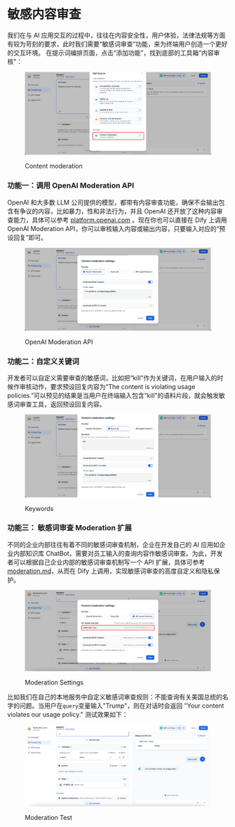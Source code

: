 # 敏感内容审查

我们在与 AI 应用交互的过程中，往往在内容安全性，用户体验，法律法规等方面有较为苛刻的要求，此时我们需要“敏感词审查”功能，来为终端用户创造一个更好的交互环境。 在提示词编排页面，点击“添加功能”，找到底部的工具箱“内容审核”：

<figure><img src="../../.gitbook/assets/moderation1.png" alt=""><figcaption><p>Content moderation</p></figcaption></figure>

### 功能一：调用 OpenAI Moderation API

OpenAI 和大多数 LLM 公司提供的模型，都带有内容审查功能，确保不会输出包含有争议的内容，比如暴力，性和非法行为，并且 OpenAI 还开放了这种内容审查能力，具体可以参考 [platform.openai.com](https://platform.openai.com/docs/guides/moderation/overview) 。现在你也可以直接在 Dify 上调用 OpenAI Moderation API，你可以审核输入内容或输出内容，只要输入对应的“预设回复”即可。

<figure><img src="../../.gitbook/assets/moderation2.png" alt=""><figcaption><p>OpenAI Moderation API</p></figcaption></figure>

### 功能二：自定义关键词

开发者可以自定义需要审查的敏感词，比如把“kill”作为关键词，在用户输入的时候作审核动作，要求预设回复内容为“The content is violating usage policies.”可以预见的结果是当用户在终端输入包含“kill”的语料片段，就会触发敏感词审查工具，返回预设回复内容。

<figure><img src="../../.gitbook/assets/moderation3.png" alt=""><figcaption><p>Keywords</p></figcaption></figure>

### 功能三： 敏感词审查 Moderation 扩展

不同的企业内部往往有着不同的敏感词审查机制，企业在开发自己的 AI 应用如企业内部知识库 ChatBot，需要对员工输入的查询内容作敏感词审查。为此，开发者可以根据自己企业内部的敏感词审查机制写一个 API 扩展，具体可参考 [moderation.md](../../advanced/extension/api\_based\_extension/moderation.md "mention")，从而在 Dify 上调用，实现敏感词审查的高度自定义和隐私保护。

<figure><img src="../../.gitbook/assets/moderation_settings.png" alt=""><figcaption><p>Moderation Settings</p></figcaption></figure>

比如我们在自己的本地服务中自定义敏感词审查规则：不能查询有关美国总统的名字的问题。当用户在`query`变量输入"Trump"，则在对话时会返回 "Your content violates our usage policy." 测试效果如下：

<figure><img src="../../.gitbook/assets/moderation_tet.png" alt=""><figcaption><p>Moderation Test</p></figcaption></figure>

